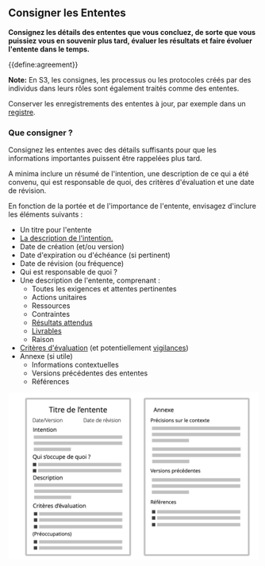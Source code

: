 ## Consigner les Ententes

**Consignez les détails des ententes que vous concluez, de sorte que vous puissiez vous en souvenir plus tard, évaluer les résultats et faire évoluer l'entente dans le temps.**

{{define:agreement}}

**Note:** En S3, les consignes, les processus ou les protocoles créés par des individus dans leurs rôles sont également traités comme des ententes.

Conserver les enregistrements des ententes à jour, par exemple dans un [registre](glossary:logbook).


### Que consigner ?

Consignez les ententes avec des détails suffisants pour que les informations importantes puissent être rappelées plus tard.

A minima inclure un résumé de l'intention, une description de ce qui a été convenu, qui est responsable de quoi, des critères d'évaluation et une date de révision.

En fonction de la portée et de l'importance de l'entente, envisagez d'inclure les éléments suivants :

-   Un titre pour l'entente
-   [La description de l'intention.](section:describe-organizational-drivers)
-   Date de création (et/ou version)
-   Date d'expiration ou d'échéance (si pertinent)
-   Date de révision (ou fréquence)
-   Qui est responsable de quoi ?
-   Une description de l'entente, comprenant :
    - Toutes les exigences et attentes pertinentes
    - Actions unitaires
    - Ressources
    - Contraintes
    - [Résultats attendus](section:clarify-intended-outcome)
    - [Livrables](section:describe-deliverables)
    - Raison
-   [Critères d'évaluation](section:evaluation-criteria) (et potentiellement [vigilances](glossary:concern))
-   Annexe (si utile)
    - Informations contextuelles
    - Versions précédentes des ententes
    - Références

![Modèle pour les ententes](img/templates/agreement-template.png)

